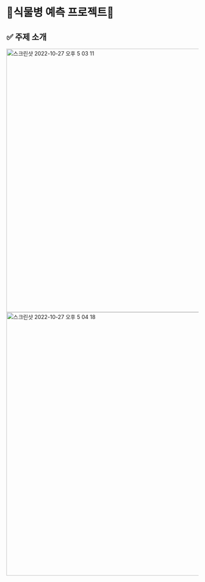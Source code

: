 # 🌿식물병 예측 프로젝트🌿

## ✅ 주제 소개
<img width="691" alt="스크린샷 2022-10-27 오후 5 03 11" src="https://user-images.githubusercontent.com/102234250/198226902-2fc38d07-83ad-496e-9335-6b5039a9a1e6.png">
<img width="691" alt="스크린샷 2022-10-27 오후 5 04 18" src="https://user-images.githubusercontent.com/102234250/198227154-cf3b767a-5ffc-450c-bf26-a58fa849a92b.png">

